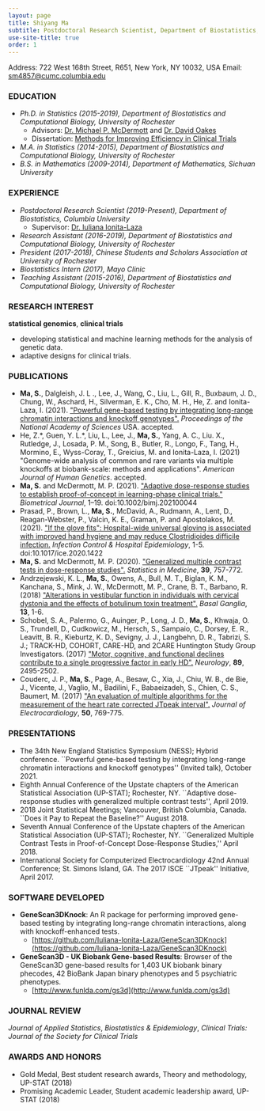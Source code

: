```yaml
---
layout: page
title: Shiyang Ma
subtitle: Postdoctoral Research Scientist, Department of Biostatistics, Columbia University
use-site-title: true
order: 1
---
```

Address: 722 West 168th Street, R651, New York, NY 10032, USA      Email: sm4857@cumc.columbia.edu

### EDUCATION 
   - _Ph.D. in Statistics (2015-2019), Department of Biostatistics and Computational Biology, University of Rochester_  
       - Advisors: [Dr. Michael P. McDermott](https://www.urmc.rochester.edu/biostat/people/faculty/mcdermott.aspx) and [Dr. David Oakes](https://www.urmc.rochester.edu/biostat/people/faculty/oakes.aspx)       
       - Dissertation: [Methods for Improving Efficiency in Clinical Trials](https://search.proquest.com/docview/2335218128?pq-origsite=gscholar&fromopenview=true)     
   - _M.A. in Statistics (2014-2015), Department of Biostatistics and Computational Biology, University of Rochester_    
   - _B.S. in Mathematics (2009-2014), Department of Mathematics, Sichuan University_

### EXPERIENCE
  - _Postdoctoral Research Scientist (2019-Present), Department of Biostatistics, Columbia University_   
       - Supervisor: [Dr. Iuliana Ionita-Laza](http://www.columbia.edu/~ii2135/)  
  - _Research Assistant (2016-2019), Department of Biostatistics and Computational Biology, University of Rochester_
  - _President (2017-2018), Chinese Students and Scholars Association at University of Rochester_ 
  - _Biostatistics Intern (2017), Mayo Clinic_  
  - _Teaching Assistant (2015-2016), Department of Biostatistics and Computational Biology, University of Rochester_

### RESEARCH  INTEREST
 **statistical genomics**, **clinical trials**
   - developing statistical and machine learning methods for the analysis of genetic data. 
   - adaptive designs for clinical trials.

### PUBLICATIONS
- **Ma, S.**, Dalgleish, J. L ., Lee, J., Wang, C., Liu, L., Gill, R., Buxbaum, J. D., Chung, W., Aschard, H., Silverman, E. K., Cho, M. H., He, Z. and Ionita-Laza, I. (2021). ["Powerful gene-based testing by integrating long-range chromatin interactions and knockoff genotypes".](https://www.medrxiv.org/content/10.1101/2021.07.14.21260405v1) _Proceedings of the National Academy of Sciences_ USA. accepted.
- He, Z.\*, Guen, Y. L.\*, Liu, L., Lee, J., **Ma, S.**, Yang, A. C.,  Liu. X., Rutledge, J., Losada, P. M., Song, B., Butler, R., Longo, F., Tang, H., Mormino, E., Wyss-Coray, T., Greicius, M. and Ionita-Laza, I. (2021) "Genome-wide analysis of common and rare variants via multiple knockoffs at biobank-scale: methods and applications". _American Journal of Human Genetics_. accepted.
- **Ma, S.** and McDermott, M. P. (2021). ["Adaptive dose-response studies to establish proof-of-concept in learning-phase clinical trials."](https://doi.org/10.1002/bimj.202100044) _Biometrical Journal_, 1–19. doi:10.1002/bimj.202100044
- Prasad, P., Brown, L., **Ma, S.**, McDavid, A., Rudmann, A., Lent, D., Reagan-Webster, P., Valcin, K. E., Graman, P. and Apostolakos, M. (2021). ["If the glove fits": Hospital-wide universal gloving is associated with improved hand hygiene and may reduce Clostridioides difficile infection.](https://pubmed.ncbi.nlm.nih.gov/33888164/) _Infection Control \& Hospital Epidemiology_, 1-5. doi:10.1017/ice.2020.1422
- **Ma, S.** and McDermott, M. P. (2020). ["Generalized multiple contrast tests in dose-response studies".](https://doi.org/10.1002/sim.8444) _Statistics in Medicine_, **39**, 757-772.
- Andrzejewski, K. L., **Ma, S.**, Owens, A., Bull, M. T., Biglan, K. M., Kanchana, S., Mink, J. W., McDermott, M. P., Crane, B. T., Barbano, R. (2018) ["Alterations in vestibular function in individuals with cervical dystonia and the effects of botulinum toxin treatment".](https://doi.org/10.1016/j.baga.2018.05.001) _Basal Ganglia_, **13**, 1-6.
- Schobel, S. A., Palermo, G., Auinger, P., Long, J. D., **Ma, S.**, Khwaja, O. S., Trundell, D., Cudkowicz, M., Hersch, S., Sampaio, C., Dorsey, E. R., Leavitt, B. R., Kieburtz, K. D., Sevigny, J. J., Langbehn, D. R., Tabrizi, S. J.; TRACK-HD, COHORT, CARE-HD, and 2CARE Huntington Study Group Investigators. (2017) ["Motor, cognitive, and functional declines contribute to a single progressive factor in early HD".](https://doi.org/10.1212/WNL.0000000000004743) _Neurology_, **89**, 2495-2502.
- Couderc, J. P., **Ma, S.**, Page, A., Besaw, C., Xia, J., Chiu, W. B., de Bie, J., Vicente, J., Vaglio, M., Badilini, F., Babaeizadeh, S., Chien, C. S., Baumert, M. (2017) ["An evaluation of multiple algorithms for the measurement of the heart rate corrected JTpeak interval".](https://doi.org/10.1016/j.jelectrocard.2017.08.025) _Journal of Electrocardiology_, **50**, 769-775.

### PRESENTATIONS
- The 34th New England Statistics Symposium (NESS); Hybrid conference. ``Powerful gene-based testing by integrating long-range chromatin interactions and knockoff genotypes'' (Invited talk), October 2021.
- Eighth Annual Conference of the Upstate chapters of the American Statistical Association (UP-STAT); Rochester, NY. ``Adaptive dose-response studies with generalized multiple contrast tests'', April 2019.
- 2018 Joint Statistical Meetings; Vancouver, British Columbia, Canada. ``Does it Pay to Repeat the Baseline?'' August 2018.
- Seventh Annual Conference of the Upstate chapters of the American Statistical Association (UP-STAT); Rochester, NY. ``Generalized Multiple Contrast Tests in Proof-of-Concept Dose-Response Studies,'' April 2018.
- International Society for Computerized Electrocardiology 42nd Annual Conference; St. Simons Island, GA. The 2017 ISCE ``JTpeak'' Initiative, April 2017.

### SOFTWARE DEVELOPED
- **GeneScan3DKnock**: An R package for performing improved gene-based testing by integrating long-range chromatin interactions, along with knockoff-enhanced tests.
   -  [https://github.com/Iuliana-Ionita-Laza/GeneScan3DKnock](https://github.com/Iuliana-Ionita-Laza/GeneScan3DKnock)
-  **GeneScan3D - UK Biobank Gene-based Results**: Browser of the GeneScan3D gene-based results for 1,403 UK biobank binary phecodes, 42 BioBank Japan binary phenotypes and 5 psychiatric phenotypes.
   -  [http://www.funlda.com/gs3d](http://www.funlda.com/gs3d)

### JOURNAL REVIEW
_Journal of Applied Statistics_, _Biostatistics & Epidemiology_, _Clinical Trials: Journal of the Society for Clinical Trials_

### AWARDS AND HONORS
- Gold Medal, Best student research awards, Theory and methodology, UP-STAT (2018)
- Promising Academic Leader, Student academic leadership award, UP-STAT (2018)
